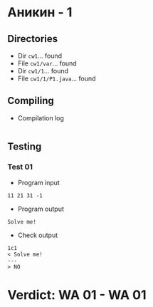 # Аникин - 1
## Directories
- Dir `cw1`... found
- File `cw1/var`... found
- Dir `cw1/1`... found
- File `cw1/1/P1.java`... found
## Compiling
- Compilation log
```

```
## Testing
### Test 01
- Program input
```
11 21 31 -1

```
- Program output
```
Solve me!

```
- Check output
```
1c1
< Solve me!
---
> NO

```
# Verdict: **WA 01** - WA 01
